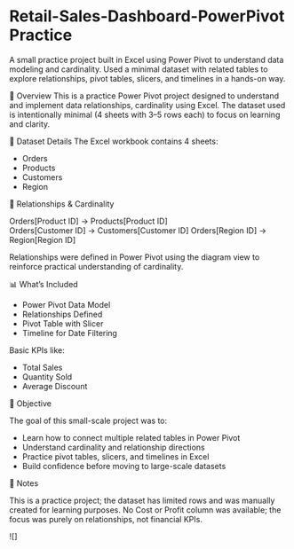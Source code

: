 # Retail-Sales-Dashboard-PowerPivot Practice
A small practice project built in Excel using Power Pivot to understand data modeling and cardinality. Used a minimal dataset with related tables to explore relationships, pivot tables, slicers, and timelines in a hands-on way.

📌 Overview
This is a practice Power Pivot project designed to understand and implement data relationships, cardinality using Excel. The dataset used is intentionally minimal (4 sheets with 3–5 rows each) to focus on learning and clarity.

📂 Dataset Details
The Excel workbook contains 4 sheets:
	
* Orders
* Products
* Customers	
* Region

🔗 Relationships & Cardinality

Orders[Product ID] → Products[Product ID]  
Orders[Customer ID] → Customers[Customer ID] 
Orders[Region ID] → Region[Region ID]

Relationships were defined in Power Pivot using the diagram view to reinforce practical understanding of cardinality.

📊 What’s Included

* Power Pivot Data Model
* Relationships Defined
* Pivot Table with Slicer
* Timeline for Date Filtering

Basic KPIs like:

* Total Sales
* Quantity Sold
* Average Discount

🎯 Objective

The goal of this small-scale project was to:

* Learn how to connect multiple related tables in Power Pivot
* Understand cardinality and relationship directions
* Practice pivot tables, slicers, and timelines in Excel
* Build confidence before moving to large-scale datasets

📝 Notes

This is a practice project; the dataset has limited rows and was manually created for learning purposes.
No Cost or Profit column was available; the focus was purely on relationships, not financial KPIs.


![]
